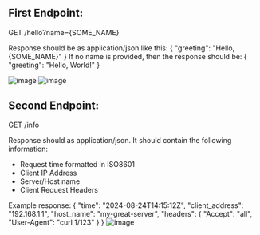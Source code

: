 ## First Endpoint:
GET /hello?name={SOME_NAME}

Response should be as application/json like this:
{
  "greeting": "Hello, {SOME_NAME}"
}
If no name is provided, then the response should be:
{ 
   "greeting": "Hello, World!"
}

![image](https://github.com/user-attachments/assets/442be78c-389b-4b87-8db8-8e4914ff257f)
![image](https://github.com/user-attachments/assets/9b602f59-de59-408e-8afa-f45b9e88067e)



## Second Endpoint:
GET /info

Response should as application/json. It should contain the following information:
- Request time formatted in ISO8601
- Client IP Address
- Server/Host name
- Client Request Headers

Example response:
{
  "time": "2024-08-24T14:15:12Z",
  "client_address": "192.168.1.1",
  "host_name": "my-great-server",
  "headers": {
    "Accept": "all",
    "User-Agent": "curl 1/123"
  }
}
![image](https://github.com/user-attachments/assets/9e6cca62-df56-44ba-875a-a8b259992c9d)
